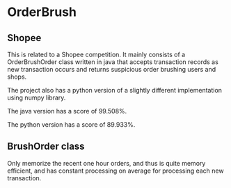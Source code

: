 # OrderBrush

## Shopee

This is related to a Shopee competition.
It mainly consists of a OrderBrushOrder class written in java
that accepts transaction records as new transaction occurs
and returns suspicious order brushing users and shops.

The project also has a python version of a slightly different
implementation using numpy library.

The java version has a score of 99.508%.

The python version has a score of 89.933%.

## BrushOrder class

Only memorize the recent one hour orders,
and thus is quite memory efficient,
and has constant processing on average for processing each
new transaction.
